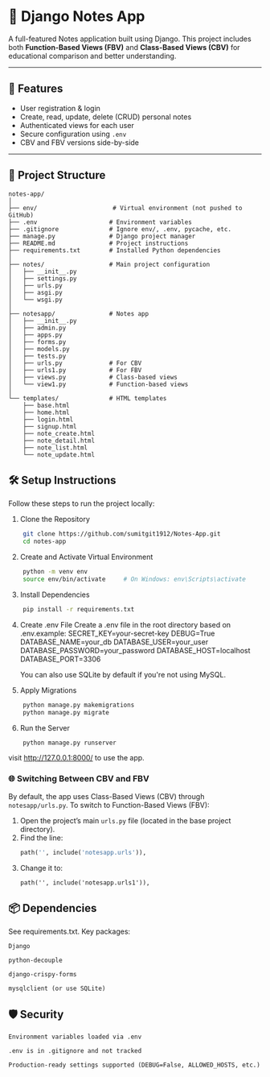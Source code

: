 # 📝 Django Notes App

A full-featured Notes application built using Django. This project includes both **Function-Based Views (FBV)** and **Class-Based Views (CBV)** for educational comparison and better understanding.

---

## 🚀 Features

- User registration & login
- Create, read, update, delete (CRUD) personal notes
- Authenticated views for each user
- Secure configuration using `.env`
- CBV and FBV versions side-by-side

---

## 📁 Project Structure
```plaintext
notes-app/
│
├── env/                     # Virtual environment (not pushed to GitHub)
├── .env                    # Environment variables
├── .gitignore              # Ignore env/, .env, pycache, etc.
├── manage.py               # Django project manager
├── README.md               # Project instructions
├── requirements.txt        # Installed Python dependencies
│
├── notes/                  # Main project configuration
│   ├── __init__.py
│   ├── settings.py
│   ├── urls.py
│   ├── asgi.py
│   └── wsgi.py
│
├── notesapp/               # Notes app
│   ├── __init__.py
│   ├── admin.py
│   ├── apps.py
│   ├── forms.py
│   ├── models.py
│   ├── tests.py
│   ├── urls.py             # For CBV
│   ├── urls1.py            # For FBV
│   ├── views.py            # Class-based views
│   └── view1.py            # Function-based views
│
└── templates/              # HTML templates
    ├── base.html
    ├── home.html
    ├── login.html
    ├── signup.html
    ├── note_create.html
    ├── note_detail.html
    ├── note_list.html
    └── note_update.html
```

## 🛠️ Setup Instructions

Follow these steps to run the project locally:

1. Clone the Repository
```bash
    git clone https://github.com/sumitgit1912/Notes-App.git
    cd notes-app
```

2. Create and Activate Virtual Environment
```bash
    python -m venv env
    source env/bin/activate     # On Windows: env\Scripts\activate
```

3. Install Dependencies
```bash
    pip install -r requirements.txt
```

4. Create .env File
Create a .env file in the root directory based on .env.example:
    SECRET_KEY=your-secret-key
    DEBUG=True
    DATABASE_NAME=your_db
    DATABASE_USER=your_user
    DATABASE_PASSWORD=your_password
    DATABASE_HOST=localhost
    DATABASE_PORT=3306

    You can also use SQLite by default if you're not using MySQL.


5. Apply Migrations
```bash
    python manage.py makemigrations
    python manage.py migrate
```

6. Run the Server
```bash
    python manage.py runserver
```
visit http://127.0.0.1:8000/ to use the app.


### 🌐 Switching Between CBV and FBV
By default, the app uses Class-Based Views (CBV) through `notesapp/urls.py`.
To switch to Function-Based Views (FBV):
1. Open the project’s main `urls.py` file (located in the base project directory).
2. Find the line:
   ```python
   path('', include('notesapp.urls')),
   ```
3. Change it to:
    ```
    path('', include('notesapp.urls1')),
    ```

## 📦 Dependencies
See requirements.txt. Key packages:

    Django

    python-decouple

    django-crispy-forms

    mysqlclient (or use SQLite)


## 🛡️ Security
    Environment variables loaded via .env

    .env is in .gitignore and not tracked

    Production-ready settings supported (DEBUG=False, ALLOWED_HOSTS, etc.)




